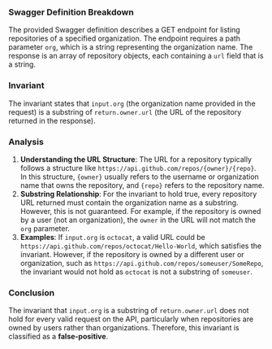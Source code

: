 ### Swagger Definition Breakdown
The provided Swagger definition describes a GET endpoint for listing repositories of a specified organization. The endpoint requires a path parameter `org`, which is a string representing the organization name. The response is an array of repository objects, each containing a `url` field that is a string.

### Invariant
The invariant states that `input.org` (the organization name provided in the request) is a substring of `return.owner.url` (the URL of the repository returned in the response).

### Analysis
1. **Understanding the URL Structure**: The URL for a repository typically follows a structure like `https://api.github.com/repos/{owner}/{repo}`. In this structure, `{owner}` usually refers to the username or organization name that owns the repository, and `{repo}` refers to the repository name.
2. **Substring Relationship**: For the invariant to hold true, every repository URL returned must contain the organization name as a substring. However, this is not guaranteed. For example, if the repository is owned by a user (not an organization), the `owner` in the URL will not match the `org` parameter.
3. **Examples**: If `input.org` is `octocat`, a valid URL could be `https://api.github.com/repos/octocat/Hello-World`, which satisfies the invariant. However, if the repository is owned by a different user or organization, such as `https://api.github.com/repos/someuser/SomeRepo`, the invariant would not hold as `octocat` is not a substring of `someuser`.

### Conclusion
The invariant that `input.org` is a substring of `return.owner.url` does not hold for every valid request on the API, particularly when repositories are owned by users rather than organizations. Therefore, this invariant is classified as a **false-positive**.
